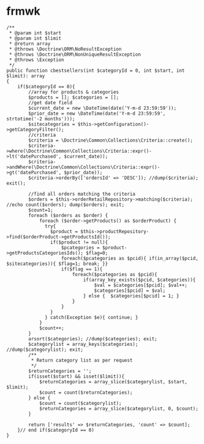 # frmwk

    /**
     * @param int $start
     * @param int $limit
     * @return array
     * @throws \Doctrine\ORM\NoResultException
     * @throws \Doctrine\ORM\NonUniqueResultException
     * @throws \Exception
     */
    public function cbestsellers(int $categoryId = 0, int $start, int $limit): array
    {
		if($categoryId == 0){ 
	  		//array for products & categories
	  		$products = []; $categories = [];	
	  		//get date field
	  		$current_date = new \DateTime(date('Y-m-d 23:59:59')); 
	  		$prior_date = new \DateTime(date('Y-m-d 23:59:59', strtotime('-2 months')));
          	$sitecategories = $this->getConfiguration()->getCategoryFilter();
	  		//criteria
	  		$criteria = \Doctrine\Common\Collections\Criteria::create();
	  		$criteria->where(\Doctrine\Common\Collections\Criteria::expr()->lt('datePurchased', $current_date));
	  		$criteria->andWhere(\Doctrine\Common\Collections\Criteria::expr()->gt('datePurchased', $prior_date));
          	$criteria->orderBy(['ordersId' => 'DESC']); //dump($criteria); exit();

          	//find all orders matching the criteria
      	  	$orders = $this->orderRetailRepository->matching($criteria); //echo count($orders); dump($orders); exit;
          	$count=1; 
	  		foreach ($orders as $order) {
            	foreach ($order->getProducts() as $orderProduct) {
            	  try{
                  	$product = $this->productRepository->find($orderProduct->getProductsId());
                  	if($product != null){ 
		     			$pcategories = $product->getProductsCategoriesIds(); $flag=0;
		     			foreach($pcategories as $pcid){ if(in_array($pcid, $sitecategories)){ $flag=1; break; }}
                     	if($flag == 1){
							foreach($pcategories as $pcid){			 
			   					if(array_key_exists($pcid, $categories)){ 
									$val = $categories[$pcid]; $val++; 
									$categories[$pcid] = $val;  
			   					} else {  $categories[$pcid] = 1; }	
							}
		     			}
                 	}
	      		  } catch(Exception $e){ continue; }	
            	}
            	$count++;
          	}
          	arsort($categories); //dump($categories); exit;
	  		$categorylist = array_keys($categories); //dump($categorylist); exit;
          	/**
           	 * Return category list as per request
           	 */
	  		$returnCategories = '';
          	if(isset($start) && isset($limit)){
	     		$returnCategories = array_slice($categorylist, $start, $limit);
             	$count = count($returnCategories);
          	} else {
	     		$count = count($categorylist);
	     		$returnCategories = array_slice($categorylist, 0, $count);
	  		}

	  		return ['results' => $returnCategories, 'count' => $count];
        }// end if($categoryId == 0) 
    }
